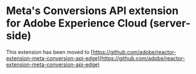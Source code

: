 # Meta's Conversions API extension for Adobe Experience Cloud (server-side)

This extension has been moved to [https://github.com/adobe/reactor-extension-meta-conversion-api-edge](https://github.com/adobe/reactor-extension-meta-conversion-api-edge)
